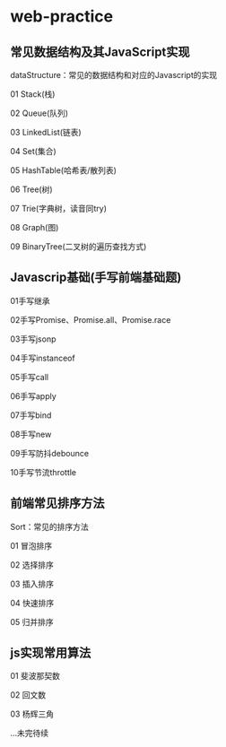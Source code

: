 # web-practice

## 常见数据结构及其JavaScript实现

dataStructure：常见的数据结构和对应的Javascript的实现

01 Stack(栈)

02 Queue(队列)

03 LinkedList(链表)

04 Set(集合)

05 HashTable(哈希表/散列表)

06 Tree(树)

07 Trie(字典树，读音同try)

08 Graph(图)

09 BinaryTree(二叉树的遍历查找方式)

## Javascrip基础(手写前端基础题)

01手写继承

02手写Promise、Promise.all、Promise.race

03手写jsonp

04手写instanceof

05手写call

06手写apply

07手写bind

08手写new

09手写防抖debounce

10手写节流throttle

## 前端常见排序方法

Sort：常见的排序方法

01 冒泡排序

02 选择排序

03 插入排序

04 快速排序

05 归并排序

## js实现常用算法

01 斐波那契数

02 回文数

03 杨辉三角

...未完待续
